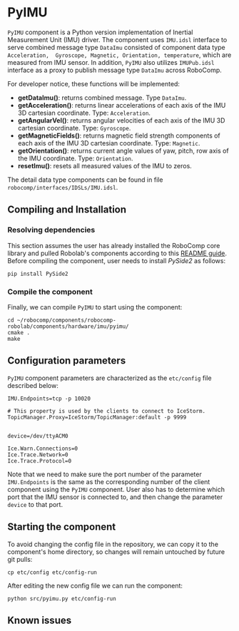 
# PyIMU

`PyIMU` component is a Python version implementation of Inertial Measurement Unit (IMU) driver. The component uses `IMU.idsl` interface to serve combined message type `DataImu` consisted of component data type `Acceleration,  Gyroscope, Magnetic, Orientation, temperature`, which are measured from IMU sensor. In addition, `PyIMU` also utilizes `IMUPub.idsl` interface as a proxy to publish message type `DataImu` across RoboComp.  

For developer notice, these functions will be implemented:
- **getDataImu()**: returns combined message. Type `DataImu`.
- **getAcceleration()**: returns linear accelerations of each axis of the IMU 3D cartesian coordinate. Type: `Acceleration`.
- **getAngularVel()**: returns angular velocities of each axis of the IMU 3D cartesian coordinate. Type: `Gyroscope`.
- **getMagneticFields()**: returns magnetic field strength components of each axis of the IMU 3D cartesian coordinate. Type: `Magnetic`.
- **getOrientation()**: returns current angle values of yaw, pitch, row axis of the IMU coordinate. Type: `Orientation`.
- **resetImu()**: resets all measured values of the IMU to zeros.

The detail data type components can be found in file `robocomp/interfaces/IDSLs/IMU.idsl`.


## Compiling and Installation

### Resolving dependencies
This section assumes the user has already installed the RoboComp core library and pulled Robolab's components according to this [README guide](https://github.com/robocomp/robocomp). Before compiling the component, user needs to install *PySide2* as follows:

```
pip install PySide2
```

### Compile the component

Finally, we can compile `PyIMU` to start using the component:

```
cd ~/robocomp/components/robocomp-robolab/components/hardware/imu/pyimu/
cmake .
make
```

## Configuration parameters
`PyIMU` component parameters are characterized as the `etc/config` file described below:

```
IMU.Endpoints=tcp -p 10020

# This property is used by the clients to connect to IceStorm.
TopicManager.Proxy=IceStorm/TopicManager:default -p 9999


device=/dev/ttyACM0

Ice.Warn.Connections=0
Ice.Trace.Network=0
Ice.Trace.Protocol=0
```

Note that we need to make sure the port number of the parameter `IMU.Endpoints` is the same as the corresponding number of the client component using the `PyIMU` component. User also has to determine which port that the IMU sensor is connected to, and then change the parameter `device` to that port.

## Starting the component

To avoid changing the config file in the repository, we can copy it to the component's home directory, so changes will remain untouched by future git pulls:
```
cp etc/config etc/config-run
```

After editing the new config file we can run the component:
```
python src/pyimu.py etc/config-run
```
## Known issues
